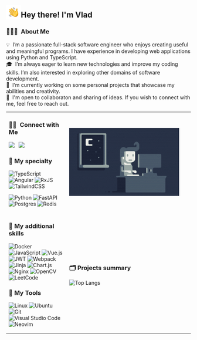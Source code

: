 <img alt="Hand Wave" src="./assets/hand-wave.gif" width='40' align="left"/><h2>Hey there! I'm Vlad</h2>

### 👨🏻‍💻 &nbsp;About Me

💡 &nbsp;I’m a passionate full-stack software engineer who enjoys creating useful and meaningful programs. I have experience in developing web applications using Python and TypeScript.\
🎓 &nbsp;I’m always eager to learn new technologies and improve my coding skills. I’m also interested in exploring other domains of software development.\
🌱 &nbsp;I’m currently working on some personal projects that showcase my abilities and creativity.\
💬 &nbsp;I'm open to collaboraton and sharing of ideas. If you wish to connect with me, feel free to reach out.


<table width="100%" border="0">

  <tr>
  
  <td>

### 🤝🏻 &nbsp;Connect with Me
<a href="https://t.me/vanad1um3"><img src="https://img.shields.io/badge/-Vanad1um3-D14836?style=flat&color=26A5E4&logo=Telegram&logoColor=FFFFFF"/></a> &nbsp;
<a href="mailto:Vanad1um3@gmail.com"><img src="https://img.shields.io/badge/-Vanad1um3@gmail.com-D14836?style=flat&logo=Gmail&logoColor=white"/></a> &nbsp;

### 🦾 My specialty
![TypeScript](https://img.shields.io/badge/typescript-%23007ACC.svg?style=for-the-badge&logo=typescript&logoColor=white)
![Angular](https://img.shields.io/badge/angular-%23DD0031.svg?style=for-the-badge&logo=angular&logoColor=white)
![RxJS](https://img.shields.io/badge/rxjs-%23B7178C.svg?style=for-the-badge&logo=reactivex&logoColor=white)
![TailwindCSS](https://img.shields.io/badge/tailwindcss-%2338B2AC.svg?style=for-the-badge&logo=tailwind-css&logoColor=white)

![Python](https://img.shields.io/badge/python-3670A0?style=for-the-badge&logo=python&logoColor=ffdd54)
![FastAPI](https://img.shields.io/badge/FastAPI-005571?style=for-the-badge&logo=fastapi)
![Postgres](https://img.shields.io/badge/postgres-%23316192.svg?style=for-the-badge&logo=postgresql&logoColor=white)
![Redis](https://img.shields.io/badge/redis-%23DD0031.svg?style=for-the-badge&logo=redis&logoColor=white)


  </td>
  
  <td width="325pix">
    <img alt="Night Coding2" src="./assets/night-coding.gif"/>
  </td>
    
  </tr>

  <tr>
  
  <td>

### 🔨 My additional skills
![Docker](https://img.shields.io/badge/docker-%230db7ed.svg?style=for-the-badge&logo=docker&logoColor=white)
![JavaScript](https://img.shields.io/badge/javascript-%23323330.svg?style=for-the-badge&logo=javascript&logoColor=%23F7DF1E)
![Vue.js](https://img.shields.io/badge/vuejs-%2335495e.svg?style=for-the-badge&logo=vuedotjs&logoColor=%234FC08D)
![JWT](https://img.shields.io/badge/JWT-black?style=for-the-badge&logo=JSON%20web%20tokens)
![Webpack](https://img.shields.io/badge/webpack-%238DD6F9.svg?style=for-the-badge&logo=webpack&logoColor=black)
![Jinja](https://img.shields.io/badge/jinja-white.svg?style=for-the-badge&logo=jinja&logoColor=black)
![Chart.js](https://img.shields.io/badge/chart.js-F5788D.svg?style=for-the-badge&logo=chart.js&logoColor=white)
![Nginx](https://img.shields.io/badge/nginx-%23009639.svg?style=for-the-badge&logo=nginx&logoColor=white)
![OpenCV](https://img.shields.io/badge/opencv-%23white.svg?style=for-the-badge&logo=opencv&logoColor=white)
![LeetCode](https://img.shields.io/badge/LeetCode-000000?style=for-the-badge&logo=LeetCode&logoColor=#d16c06)


### 🧰 My Tools
![Linux](https://img.shields.io/badge/Linux-FCC624?style=for-the-badge&logo=linux&logoColor=black)
![Ubuntu](https://img.shields.io/badge/Ubuntu-E95420?style=for-the-badge&logo=ubuntu&logoColor=white)
![Git](https://img.shields.io/badge/git-%23F05033.svg?style=for-the-badge&logo=git&logoColor=white)
![Visual Studio Code](https://img.shields.io/badge/Visual%20Studio%20Code-0078d7.svg?style=for-the-badge&logo=visual-studio-code&logoColor=white)
![Neovim](https://img.shields.io/badge/NeoVim-%2357A143.svg?&style=for-the-badge&logo=neovim&logoColor=white)

  </td>

  <td>

### 🗂️ Projects summary
![Top Langs](https://github-readme-stats.vercel.app/api/top-langs/?username=Vanad1um4&layout=compact&theme=prussian)

  </td>
    
  </tr>
</table>





